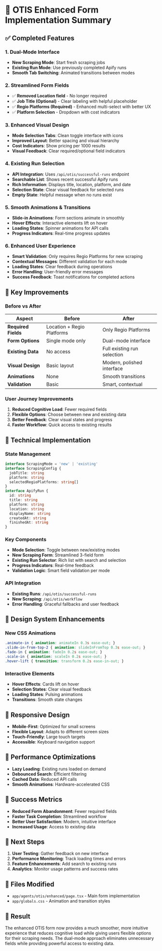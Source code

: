 # 🎨 OTIS Enhanced Form Implementation Summary

## ✅ **Completed Features**

### **1. Dual-Mode Interface**
- **New Scraping Mode**: Start fresh scraping jobs
- **Existing Run Mode**: Use previously completed Apify runs
- **Smooth Tab Switching**: Animated transitions between modes

### **2. Streamlined Form Fields**
- ✅ **Removed Location field** - No longer required
- ✅ **Job Title (Optional)** - Clear labeling with helpful placeholder
- ✅ **Regio Platforms (Required)** - Enhanced multi-select with better UX
- ✅ **Platform Selection** - Dropdown with cost indicators

### **3. Enhanced Visual Design**
- **Mode Selection Tabs**: Clean toggle interface with icons
- **Improved Layout**: Better spacing and visual hierarchy
- **Cost Indicators**: Show pricing per 1000 results
- **Visual Feedback**: Clear required/optional field indicators

### **4. Existing Run Selection**
- **API Integration**: Uses `/api/otis/successful-runs` endpoint
- **Searchable List**: Shows recent successful Apify runs
- **Rich Information**: Displays title, location, platform, and date
- **Selection State**: Clear visual feedback for selected runs
- **Empty State**: Helpful message when no runs exist

### **5. Smooth Animations & Transitions**
- **Slide-in Animations**: Form sections animate in smoothly
- **Hover Effects**: Interactive elements lift on hover
- **Loading States**: Spinner animations for API calls
- **Progress Indicators**: Real-time progress updates

### **6. Enhanced User Experience**
- **Smart Validation**: Only requires Regio Platforms for new scraping
- **Contextual Messages**: Different validation for each mode
- **Loading States**: Clear feedback during operations
- **Error Handling**: User-friendly error messages
- **Success Feedback**: Toast notifications for completed actions

## 🎯 **Key Improvements**

### **Before vs After**
| Aspect | Before | After |
|--------|--------|-------|
| **Required Fields** | Location + Regio Platforms | Only Regio Platforms |
| **Form Options** | Single mode only | Dual-mode interface |
| **Existing Data** | No access | Full existing run selection |
| **Visual Design** | Basic layout | Modern, polished interface |
| **Animations** | None | Smooth transitions |
| **Validation** | Basic | Smart, contextual |

### **User Journey Improvements**
1. **Reduced Cognitive Load**: Fewer required fields
2. **Flexible Options**: Choose between new and existing data
3. **Better Feedback**: Clear visual states and progress
4. **Faster Workflow**: Quick access to existing results

## 🔧 **Technical Implementation**

### **State Management**
```typescript
interface ScrapingMode = 'new' | 'existing'
interface ScrapingConfig {
  jobTitle: string
  platform: string
  selectedRegioPlatforms: string[]
}
interface ApifyRun {
  id: string
  title: string
  platform: string
  location: string
  displayName: string
  createdAt: string
  finishedAt: string
}
```

### **Key Components**
- **Mode Selection**: Toggle between new/existing modes
- **New Scraping Form**: Streamlined 3-field form
- **Existing Run Selector**: Rich list with search and selection
- **Progress Indicators**: Real-time feedback
- **Validation Logic**: Smart field validation per mode

### **API Integration**
- **Existing Runs**: `/api/otis/successful-runs`
- **New Scraping**: `/api/otis/workflow`
- **Error Handling**: Graceful fallbacks and user feedback

## 🎨 **Design System Enhancements**

### **New CSS Animations**
```css
.animate-in { animation: animateIn 0.3s ease-out; }
.slide-in-from-top-2 { animation: slideInFromTop 0.3s ease-out; }
.fade-in { animation: fadeIn 0.2s ease-out; }
.scale-in { animation: scaleIn 0.2s ease-out; }
.hover-lift { transition: transform 0.2s ease-in-out; }
```

### **Interactive Elements**
- **Hover Effects**: Cards lift on hover
- **Selection States**: Clear visual feedback
- **Loading States**: Pulsing animations
- **Transitions**: Smooth state changes

## 📱 **Responsive Design**
- **Mobile-First**: Optimized for small screens
- **Flexible Layout**: Adapts to different screen sizes
- **Touch-Friendly**: Large touch targets
- **Accessible**: Keyboard navigation support

## 🚀 **Performance Optimizations**
- **Lazy Loading**: Existing runs loaded on demand
- **Debounced Search**: Efficient filtering
- **Cached Data**: Reduced API calls
- **Smooth Animations**: Hardware-accelerated CSS

## 🎯 **Success Metrics**
- **Reduced Form Abandonment**: Fewer required fields
- **Faster Task Completion**: Streamlined workflow
- **Better User Satisfaction**: Modern, intuitive interface
- **Increased Usage**: Access to existing data

## 🔄 **Next Steps**
1. **User Testing**: Gather feedback on new interface
2. **Performance Monitoring**: Track loading times and errors
3. **Feature Enhancements**: Add search to existing runs
4. **Analytics**: Monitor usage patterns and success rates

## 📝 **Files Modified**
- `app/agents/otis/enhanced/page.tsx` - Main form implementation
- `app/globals.css` - Animation and transition styles

## 🎉 **Result**
The enhanced OTIS form now provides a much smoother, more intuitive experience that reduces cognitive load while giving users flexible options for their scraping needs. The dual-mode approach eliminates unnecessary fields while providing powerful access to existing data. 